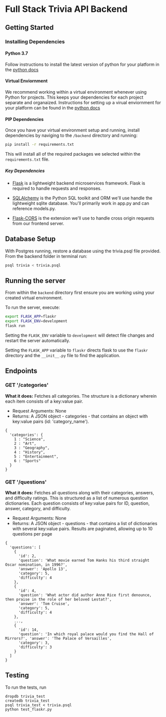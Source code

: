 # Full Stack Trivia API Backend

## Getting Started

### Installing Dependencies

#### Python 3.7

Follow instructions to install the latest version of python for your platform in the [python docs](https://docs.python.org/3/using/unix.html#getting-and-installing-the-latest-version-of-python)

#### Virtual Enviornment

We recommend working within a virtual environment whenever using Python for projects. This keeps your dependencies for each project separate and organaized. Instructions for setting up a virual enviornment for your platform can be found in the [python docs](https://packaging.python.org/guides/installing-using-pip-and-virtual-environments/)

#### PIP Dependencies

Once you have your virtual environment setup and running, install dependencies by naviging to the `/backend` directory and running:

```bash
pip install -r requirements.txt
```

This will install all of the required packages we selected within the `requirements.txt` file.

##### Key Dependencies

- [Flask](http://flask.pocoo.org/)  is a lightweight backend microservices framework. Flask is required to handle requests and responses.

- [SQLAlchemy](https://www.sqlalchemy.org/) is the Python SQL toolkit and ORM we'll use handle the lightweight sqlite database. You'll primarily work in app.py and can reference models.py. 

- [Flask-CORS](https://flask-cors.readthedocs.io/en/latest/#) is the extension we'll use to handle cross origin requests from our frontend server. 

## Database Setup
With Postgres running, restore a database using the trivia.psql file provided. From the backend folder in terminal run:
```bash
psql trivia < trivia.psql
```

## Running the server

From within the `backend` directory first ensure you are working using your created virtual environment.

To run the server, execute:

```bash
export FLASK_APP=flaskr
export FLASK_ENV=development
flask run
```

Setting the `FLASK_ENV` variable to `development` will detect file changes and restart the server automatically.

Setting the `FLASK_APP` variable to `flaskr` directs flask to use the `flaskr` directory and the `__init__.py` file to find the application. 

## Endpoints

### GET '/categories'
**What it does:** Fetches all categories. The structure is a dictionary wherein each item consists of a key:value pair.
- Request Arguments: None
- Returns: A JSON object - categories - that contains an object with key:value pairs (id: 'category_name').
```
{
  'categories': {
    1 : "Science",
    2 : "Art",
    3 : "Geography",
    4 : "History",
    5 : "Entertainment",
    6 : "Sports"
  }
}
```
### GET '/questions'
**What it does:** Fetches all questions along with their categories, answers, and difficulty ratings. This is structured as a list of numerous question dictionaries. Each question consists of key:value pairs for ID, question, answer, category, and difficulty.
- Request Arguments: None
- Returns: A JSON object - questions - that contains a list of dictionaries with several key:value pairs. Results are paginated, allowing up to 10 questions per page
```
{
  'questions': [
    {
      'id': 2, 
      'question': 'What movie earned Tom Hanks his third straight Oscar nomination, in 1996?', 
      'answer': 'Apollo 13', 
      'category': 5, 
      'difficulty': 4
    }, 
    {
      'id': 4, 
      'question': 'What actor did author Anne Rice first denounce, then praise in the role of her beloved Lestat?', 
      'answer': 'Tom Cruise', 
      'category': 5, 
      'difficulty': 4
    }, 
    ...,
    {
      'id': 14, 
      'question': 'In which royal palace would you find the Hall of Mirrors?', 'answer': 'The Palace of Versailles', 
      'category': 3, 
      'difficulty': 3
    }
  ]
}
```

## Testing
To run the tests, run
```
dropdb trivia_test
createdb trivia_test
psql trivia_test < trivia.psql
python test_flaskr.py
```